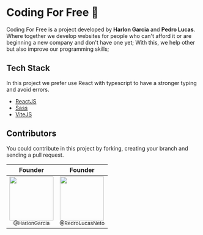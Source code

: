 
# Coding For Free 🧩

Coding For Free is a project developed by **Harlon Garcia** and **Pedro Lucas**. Where together we develop websites for people who can't afford it or are beginning a new company and don't have one yet; With this, we help other but also improve our programming skills;

## Tech Stack

In this project we prefer use React with typescript to have a stronger typing and avoid errors.

- [ReactJS](https://reactjs.org)
- [Sass](https://sass-lang.com)
- [ViteJS](https://vitejs.dev)

## Contributors

You could contribute in this project by forking, creating your branch and sending a pull request.

|                                                           Founder                                                            |                                                              Founder                                                               |
| :-------------------------------------------------------------------------------------------------------------------------------: | :-------------------------------------------------------------------------------------------------------------------------------------: |
| [<img src="https://github.com/HarlonGarcia.png?size=115" width=115><br><sub>@HarlonGarcia</sub>](https://github.com/HarlonGarcia) | [<img src="https://github.com/PedroLucasNeto.png?size=250" width=115><br><sub>@PedroLucasNeto</sub>](https://github.com/PedroLucasNeto) |
